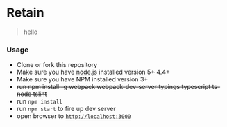# Retain
> hello

### Usage
- Clone or fork this repository
- Make sure you have [node.js](https://nodejs.org/) installed version ~~5+~~ 4.4+
- Make sure you have NPM installed version 3+
- ~~run npm install -g webpack webpack-dev-server typings typescript ts-node tslint~~
- run `npm install`
- run `npm start` to fire up dev server
- open browser to [`http://localhost:3000`](http://localhost:3000)
